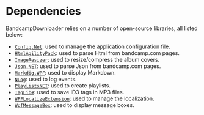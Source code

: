 # Dependencies

BandcampDownloader relies on a number of open-source libraries, all listed below:

* [`Config.Net`](https://github.com/aloneguid/config): used to manage the application configuration file.
* [`HtmlAgilityPack`](https://github.com/zzzprojects/html-agility-pack): used to parse Html from bandcamp.com pages.
* [`ImageResizer`](https://github.com/imazen/resizer): used to resize/compress the album covers.
* [`Json.NET`](https://github.com/JamesNK/Newtonsoft.Json): used to parse Json from bandcamp.com pages.
* [`Markdig.WPF`](https://github.com/Kryptos-FR/markdig.wpf): used to display Markdown.
* [`NLog`](https://github.com/NLog/NLog): used to log events.
* [`PlaylistsNET`](https://github.com/tmk907/PlaylistsNET): used to create playlists.
* [`TagLib#`](https://github.com/mono/taglib-sharp): used to save ID3 tags in MP3 files.
* [`WPFLocalizeExtension`](https://github.com/XAMLMarkupExtensions/WPFLocalizeExtension): used to manage the localization.
* [`WpfMessageBox`](https://github.com/Otiel/WpfMessageBox): used to display message boxes.
